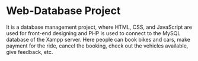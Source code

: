 # Web-Database Project
It is a database management project, where HTML, CSS, and JavaScript are used for front-end designing and PHP is used to connect to the MySQL database of the Xampp server. Here people can book bikes and cars, make payment for the ride, cancel the booking, check out the vehicles available, give feedback, etc.
